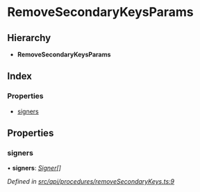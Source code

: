 # RemoveSecondaryKeysParams

## Hierarchy

* **RemoveSecondaryKeysParams**

## Index

### Properties

* [signers](removesecondarykeysparams.md#signers)

## Properties

### signers

• **signers**: [_Signer_](../globals.md#signer)_\[\]_

_Defined in_ [_src/api/procedures/removeSecondaryKeys.ts:9_](https://github.com/PolymathNetwork/polymesh-sdk/blob/1221e467/src/api/procedures/removeSecondaryKeys.ts#L9)

